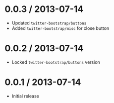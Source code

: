
0.0.3 / 2013-07-14
==================

 * Updated `twitter-bootstrap/buttons`
 * Added `twitter-bootstrap/misc` for close button

0.0.2 / 2013-07-14
==================

 * Locked `twitter-bootstrap/buttons` version

0.0.1 / 2013-07-14
==================

 * Initial release
